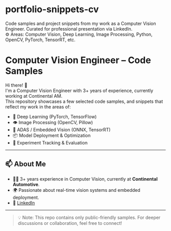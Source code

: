 # portfolio-snippets-cv
Code samples and project snippets from my work as a Computer Vision Engineer. Curated for professional presentation via LinkedIn.  
⚙️ Areas: Computer Vision, Deep Learning, Image Processing, Python, OpenCV, PyTorch, TensorRT, etc.

# Computer Vision Engineer – Code Samples

Hi there! 👋  
I'm a Computer Vision Engineer with 3+ years of experience, currently working at Continental AM.  
This repository showcases a few selected code samples, and snippets that reflect my work in the areas of:

- 🧠 Deep Learning (PyTorch, TensorFlow)
- 👁️ Image Processing (OpenCV, Pillow)
- 🚗 ADAS / Embedded Vision (ONNX, TensorRT)
- 📦 Model Deployment & Optimization
- 🧪 Experiment Tracking & Evaluation
---

## 📫 About Me

- 👨‍💻 3+ years experience in Computer Vision, currently at **Continental Automotive**.
- 🌍 Passionate about real-time vision systems and embedded deployment.
- 🔗 [LinkedIn](https://www.linkedin.com/in/abdul-azeeza2/)

---

> 💡 Note: This repo contains only public-friendly samples. For deeper discussions or collaboration, feel free to connect!

